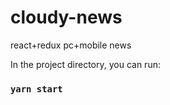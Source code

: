 
# cloudy-news
react+redux pc+mobile news

In the project directory, you can run:

### `yarn start`
